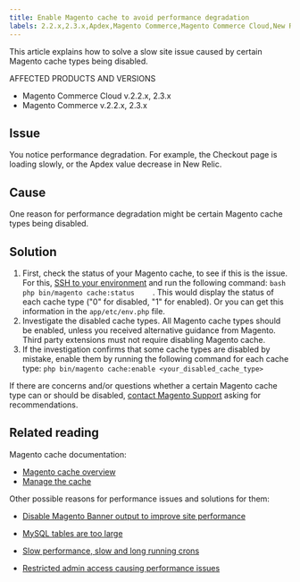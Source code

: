 ```yaml
---
title: Enable Magento cache to avoid performance degradation
labels: 2.2.x,2.3.x,Apdex,Magento Commerce,Magento Commerce Cloud,New Relic,cache,how to,slow performance
---
```


This article explains how to solve a slow site issue caused by certain Magento cache types being disabled.

AFFECTED PRODUCTS AND VERSIONS

* Magento Commerce Cloud v.2.2.x, 2.3.x
* Magento Commerce v.2.2.x, 2.3.x

## Issue

You notice performance degradation. For example, the Checkout page is loading slowly, or the Apdex value decrease in New Relic.

## Cause

One reason for performance degradation might be certain Magento cache types being disabled.

## Solution

1. First, check the status of your Magento cache, to see if this is the issue. For this, [SSH to your environment](https://devdocs.magento.com/cloud/env/environments-ssh.html#ssh) and run the following command:    ```bash    php bin/magento cache:status    ```    . This would display the status of each cache type ("0" for disabled, "1" for enabled). Or you can get this information in the `app/etc/env.php` file.
1. Investigate the disabled cache types. All Magento cache types should be enabled, unless you received alternative guidance from Magento. Third party extensions must not require disabling Magento cache.
1. If the investigation confirms that some cache types are disabled by mistake, enable them by running the following command for each cache type: `php bin/magento cache:enable <your_disabled_cache_type>` 

If there are concerns and/or questions whether a certain Magento cache type can or should be disabled, [contact Magento Support](https://support.magento.com/hc/en-us/articles/360019088251-Submit-a-support-ticket) asking for recommendations.

## Related reading

Magento cache documentation:

* [Magento cache overview](https://devdocs.magento.com/guides/v2.3/frontend-dev-guide/cache_for_frontdevs.html)     
* [Manage the cache](https://devdocs.magento.com/guides/v2.3/config-guide/cli/config-cli-subcommands-cache.html)     

Other possible reasons for performance issues and solutions for them:

<ul><li>
<p title="Disable Magento Banner output to improve site performance    "><a href="https://support.magento.com/hc/en-us/articles/360035285852">Disable Magento Banner output to improve site performance</a></p>
</li><li>
<p title="MySQL tables are too large"><a href="https://support.magento.com/hc/en-us/articles/360038862691">MySQL tables are too large</a></p>
</li><li>
<p title="Slow performance, slow and long running crons"><a href="https://support.magento.com/hc/en-us/articles/360034631192">Slow performance, slow and long running crons</a></p>
</li><li>
<p title="Restricted admin access causing performance issues"><a href="https://support.magento.com/hc/en-us/articles/360036323211">Restricted admin access causing performance issues</a></p>
</li></ul>
 
